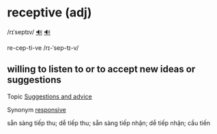 # receptive (adj)

/rɪˈseptɪv/ [🔊](https://www.oxfordlearnersdictionaries.com/media/english/uk_pron/r/rec/recep/receptive__gb_1.mp3) [🔊](https://www.oxfordlearnersdictionaries.com/media/english/uk_pron/r/rec/recep/receptive__gb_1.mp3)

re-cep-ti-ve /rɪ-ˈsep-tɪ-v/

## willing to listen to or to accept new ideas or suggestions

Topic [Suggestions and advice](../topics/suggestions-and-advice.md#suggestions--advice)

Synonym [responsive](responsive-adj.md#reacting-with-interest-or-enthusiasm)

sẵn sàng tiếp thu; dễ tiếp thu; sẵn sàng tiếp nhận; dễ tiếp nhận; cầu tiến